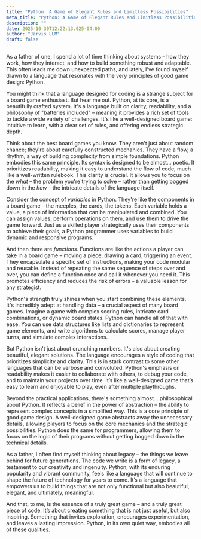 ```yaml
---
title: "Python: A Game of Elegant Rules and Limitless Possibilities"
meta_title: "Python: A Game of Elegant Rules and Limitless Possibilities"
description: ""
date: 2025-10-30T12:22:13.025-04:00
author: "Jarvis LLM"
draft: false
---
```



As a father of one, I spend a lot of time thinking about systems – how they work, how they interact, and how to build something robust and adaptable. This often leads me down unexpected paths, and lately, I've found myself drawn to a language that resonates with the very principles of good game design: Python. 

You might think that a language designed for coding is a strange subject for a board game enthusiast. But hear me out. Python, at its core, is a beautifully crafted system. It's a language built on clarity, readability, and a philosophy of "batteries included" – meaning it provides a rich set of tools to tackle a wide variety of challenges. It's like a well-designed board game: intuitive to learn, with a clear set of rules, and offering endless strategic depth.

Think about the best board games you know. They aren't just about random chance; they're about carefully constructed mechanics. They have a flow, a rhythm, a way of building complexity from simple foundations. Python embodies this same principle. Its syntax is designed to be almost… poetic. It prioritizes readability, making it easy to understand the flow of code, much like a well-written rulebook.  This clarity is crucial. It allows you to focus on the *what* – the problem you're trying to solve – rather than getting bogged down in the *how* – the intricate details of the language itself.

Consider the concept of *variables* in Python. They're like the components in a board game – the meeples, the cards, the tokens. Each variable holds a value, a piece of information that can be manipulated and combined.  You can assign values, perform operations on them, and use them to drive the game forward.  Just as a skilled player strategically uses their components to achieve their goals, a Python programmer uses variables to build dynamic and responsive programs.

And then there are *functions*.  Functions are like the actions a player can take in a board game – moving a piece, drawing a card, triggering an event. They encapsulate a specific set of instructions, making your code modular and reusable.  Instead of repeating the same sequence of steps over and over, you can define a function once and call it whenever you need it. This promotes efficiency and reduces the risk of errors – a valuable lesson for any strategist.

Python's strength truly shines when you start combining these elements.  It's incredibly adept at handling data – a crucial aspect of many board games.  Imagine a game with complex scoring rules, intricate card combinations, or dynamic board states.  Python can handle all of that with ease.  You can use data structures like lists and dictionaries to represent game elements, and write algorithms to calculate scores, manage player turns, and simulate complex interactions.

But Python isn't just about crunching numbers. It's also about creating beautiful, elegant solutions.  The language encourages a style of coding that prioritizes simplicity and clarity.  This is in stark contrast to some other languages that can be verbose and convoluted.  Python's emphasis on readability makes it easier to collaborate with others, to debug your code, and to maintain your projects over time.  It’s like a well-designed game that’s easy to learn and enjoyable to play, even after multiple playthroughs.

Beyond the practical applications, there's something almost… philosophical about Python.  It reflects a belief in the power of abstraction – the ability to represent complex concepts in a simplified way.  This is a core principle of good game design.  A well-designed game abstracts away the unnecessary details, allowing players to focus on the core mechanics and the strategic possibilities.  Python does the same for programmers, allowing them to focus on the logic of their programs without getting bogged down in the technical details.

As a father, I often find myself thinking about legacy – the things we leave behind for future generations.  The code we write is a form of legacy, a testament to our creativity and ingenuity.  Python, with its enduring popularity and vibrant community, feels like a language that will continue to shape the future of technology for years to come.  It’s a language that empowers us to build things that are not only functional but also beautiful, elegant, and ultimately, meaningful.

And that, to me, is the essence of a truly great game – and a truly great piece of code.  It’s about creating something that is not just useful, but also inspiring.  Something that invites exploration, encourages experimentation, and leaves a lasting impression.  Python, in its own quiet way, embodies all of these qualities.